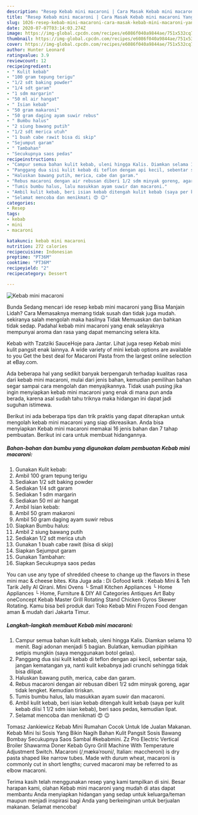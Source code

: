 ```yaml
---
description: "Resep Kebab mini macaroni | Cara Masak Kebab mini macaroni Yang Menggugah Selera"
title: "Resep Kebab mini macaroni | Cara Masak Kebab mini macaroni Yang Menggugah Selera"
slug: 1026-resep-kebab-mini-macaroni-cara-masak-kebab-mini-macaroni-yang-menggugah-selera
date: 2020-07-07T03:14:03.274Z
image: https://img-global.cpcdn.com/recipes/e6086f040a9844ae/751x532cq70/kebab-mini-macaroni-foto-resep-utama.jpg
thumbnail: https://img-global.cpcdn.com/recipes/e6086f040a9844ae/751x532cq70/kebab-mini-macaroni-foto-resep-utama.jpg
cover: https://img-global.cpcdn.com/recipes/e6086f040a9844ae/751x532cq70/kebab-mini-macaroni-foto-resep-utama.jpg
author: Hunter Leonard
ratingvalue: 3.9
reviewcount: 12
recipeingredient:
- " Kulit kebab"
- "100 gram tepung terigu"
- "1/2 sdt baking powder"
- "1/4 sdt garam"
- "1 sdm margarin"
- "50 ml air hangat"
- " Isian kebab"
- "50 gram makaroni"
- "50 gram daging ayam suwir rebus"
- " Bumbu halus"
- "2 siung bawang putih"
- "1/2 sdt merica utuh"
- "1 buah cabe rawit bisa di skip"
- "Sejumput garam"
- " Tambahan"
- "Secukupnya saos pedas"
recipeinstructions:
- "Campur semua bahan kulit kebab, uleni hingga Kalis. Diamkan selama 10 menit. Bagi adonan menjadi 5 bagian. Bulatkan, kemudian pipihkan setipis mungkin (saya menggunakan botol gelas)."
- "Panggang dua sisi kulit kebab di teflon dengan api kecil, sebentar saja, jangan kematangan ya, nanti kulit kebabnya jadi crunchi sehingga tidak bisa dilipat."
- "Haluskan bawang putih, merica, cabe dan garam."
- "Rebus macaroni dengan air rebusan diberi 1/2 sdm minyak goreng, agar tidak lengket. Kemudian tiriskan."
- "Tumis bumbu halus, lalu masukkan ayam suwir dan macaroni."
- "Ambil kulit kebab, beri isian kebab ditengah kulit kebab (saya per kulit kebab diisi 1 1/2 sdm isian kebab), beri saos pedas, kemudian lipat."
- "Selamat mencoba dan menikmati 😍 😉"
categories:
- Resep
tags:
- kebab
- mini
- macaroni

katakunci: kebab mini macaroni 
nutrition: 272 calories
recipecuisine: Indonesian
preptime: "PT36M"
cooktime: "PT36M"
recipeyield: "2"
recipecategory: Dessert

---
```



![Kebab mini macaroni](https://img-global.cpcdn.com/recipes/e6086f040a9844ae/751x532cq70/kebab-mini-macaroni-foto-resep-utama.jpg)

Bunda Sedang mencari ide resep kebab mini macaroni yang Bisa Manjain Lidah? Cara Memasaknya memang tidak susah dan tidak juga mudah. sekiranya salah mengolah maka hasilnya Tidak Memuaskan dan bahkan tidak sedap. Padahal kebab mini macaroni yang enak selayaknya mempunyai aroma dan rasa yang dapat memancing selera kita.

Kebab with Tzatziki SauceHoje para Jantar. Lihat juga resep Kebab mini kulit pangsit enak lainnya. A wide variety of mini kebab options are available to you Get the best deal for Macaroni Pasta from the largest online selection at eBay.com.

Ada beberapa hal yang sedikit banyak berpengaruh terhadap kualitas rasa dari kebab mini macaroni, mulai dari jenis bahan, kemudian pemilihan bahan segar sampai cara mengolah dan menyajikannya. Tidak usah pusing jika ingin menyiapkan kebab mini macaroni yang enak di mana pun anda berada, karena asal sudah tahu triknya maka hidangan ini dapat jadi suguhan istimewa.


Berikut ini ada beberapa tips dan trik praktis yang dapat diterapkan untuk mengolah kebab mini macaroni yang siap dikreasikan. Anda bisa menyiapkan Kebab mini macaroni memakai 16 jenis bahan dan 7 tahap pembuatan. Berikut ini cara untuk membuat hidangannya.

<!--inarticleads1-->

##### Bahan-bahan dan bumbu yang digunakan dalam pembuatan Kebab mini macaroni:

1. Gunakan  Kulit kebab:
1. Ambil 100 gram tepung terigu
1. Sediakan 1/2 sdt baking powder
1. Sediakan 1/4 sdt garam
1. Sediakan 1 sdm margarin
1. Sediakan 50 ml air hangat
1. Ambil  Isian kebab:
1. Ambil 50 gram makaroni
1. Ambil 50 gram daging ayam suwir rebus
1. Siapkan  Bumbu halus:
1. Ambil 2 siung bawang putih
1. Sediakan 1/2 sdt merica utuh
1. Gunakan 1 buah cabe rawit (bisa di skip)
1. Siapkan Sejumput garam
1. Gunakan  Tambahan:
1. Siapkan Secukupnya saos pedas


You can use any type of shredded cheese to change up the flavors in these mini mac &amp; cheese bites. Kita Juga ada : Di Gofood ketik : Kebab Mini &amp; Teh Tarik Jelly Al Qirani. Mini Ovens └ Small Kitchen Appliances └ Home Appliances └ Home, Furniture &amp; DIY All Categories Antiques Art Baby oneConcept Kebab Master Grill Rotating Stand Chicken Gyros Skewer Rotating. Kamu bisa beli produk dari Toko Kebab Mini Frozen Food dengan aman &amp; mudah dari Jakarta Timur. 

<!--inarticleads2-->

##### Langkah-langkah membuat Kebab mini macaroni:

1. Campur semua bahan kulit kebab, uleni hingga Kalis. Diamkan selama 10 menit. Bagi adonan menjadi 5 bagian. Bulatkan, kemudian pipihkan setipis mungkin (saya menggunakan botol gelas).
1. Panggang dua sisi kulit kebab di teflon dengan api kecil, sebentar saja, jangan kematangan ya, nanti kulit kebabnya jadi crunchi sehingga tidak bisa dilipat.
1. Haluskan bawang putih, merica, cabe dan garam.
1. Rebus macaroni dengan air rebusan diberi 1/2 sdm minyak goreng, agar tidak lengket. Kemudian tiriskan.
1. Tumis bumbu halus, lalu masukkan ayam suwir dan macaroni.
1. Ambil kulit kebab, beri isian kebab ditengah kulit kebab (saya per kulit kebab diisi 1 1/2 sdm isian kebab), beri saos pedas, kemudian lipat.
1. Selamat mencoba dan menikmati 😍 😉


Tomasz Jankiewicz Kebab Mini Rumahan Cocok Untuk Ide Jualan Makanan. Kebab Mini Isi Sosis Yang Bikin Nagih Bahan Kulit Pangsit Sosis Bawang Bombay Secukupnya Saos Sambal #kebabmini. Zz Pro Electric Vertical Broiler Shawarma Doner Kebab Gyro Grill Machine With Temperature Adjustment Switch. Macaroni (/ˌmækəˈroʊni/, Italian: maccheroni) is dry pasta shaped like narrow tubes. Made with durum wheat, macaroni is commonly cut in short lengths; curved macaroni may be referred to as elbow macaroni. 

Terima kasih telah menggunakan resep yang kami tampilkan di sini. Besar harapan kami, olahan Kebab mini macaroni yang mudah di atas dapat membantu Anda menyiapkan hidangan yang sedap untuk keluarga/teman maupun menjadi inspirasi bagi Anda yang berkeinginan untuk berjualan makanan. Selamat mencoba!
